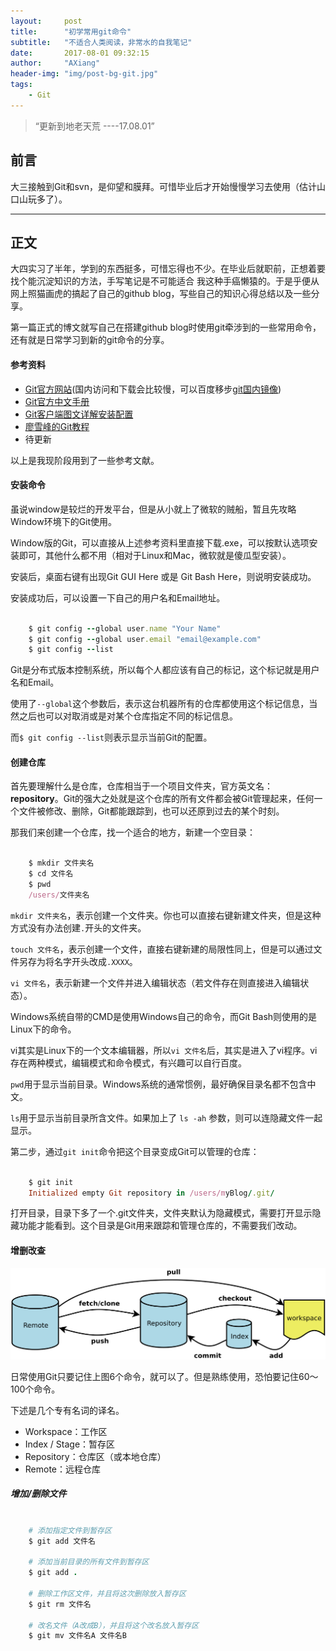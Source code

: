 ```yaml
---
layout:     post
title:      "初学常用git命令"
subtitle:   "不适合人类阅读，非常水的自我笔记"
date:       2017-08-01 09:32:15
author:     "AXiang"
header-img: "img/post-bg-git.jpg"
tags:
    - Git
---
```

> “更新到地老天荒 ----17.08.01”

## 前言

大三接触到Git和svn，是仰望和膜拜。可惜毕业后才开始慢慢学习去使用（估计山口山玩多了）。

---

## 正文

大四实习了半年，学到的东西挺多，可惜忘得也不少。在毕业后就职前，正想着要找个能沉淀知识的方法，手写笔记是不可能适合
我这种手癌懒猿的。于是乎便从网上照猫画虎的搞起了自己的github blog，写些自己的知识心得总结以及一些分享。

第一篇正式的博文就写自己在搭建github blog时使用git牵涉到的一些常用命令，还有就是日常学习到新的git命令的分享。

#### 参考资料

- [Git官方网站](https://git-scm.com/)(国内访问和下载会比较慢，可以百度移步[git国内镜像](https://www.baidu.com/s?ie=utf-8&f=8&rsv_bp=1&srcqid=1179652933219750673&tn=12092018_17_hao_pg&wd=git%20%E9%95%9C%E5%83%8F&oq=git%2520%25E9%2595%259C%25E5%2583%258F&rsv_pq=fb5339a60000cf1e&rsv_t=2450cyhfIWeQRlgpPVt19ZIpKCC9czsYpDRlsiUeEFD43PoUHRL4tH4FwcWYLW1CpE0FSe%2FFUBEq&rqlang=cn&rsv_enter=0&inputT=29537&sug=git%25E4%25B8%258B%25E8%25BD%25BD&rsv_sug3=163&rsv_sug1=88&rsv_sug7=100&rsv_sug2=0&rsv_sug4=35257&rsv_sug=1))
- [Git官方中文手册](https://git-scm.com/book/zh/v2)
- [Git客户端图文详解安装配置](http://www.ihref.com/read-16377.html)
- [廖雪峰的Git教程](https://www.liaoxuefeng.com/wiki/0013739516305929606dd18361248578c67b8067c8c017b000)
- 待更新

以上是我现阶段用到了一些参考文献。

#### 安装命令

虽说window是较烂的开发平台，但是从小就上了微软的贼船，暂且先攻略Window环境下的Git使用。

Window版的Git，可以直接从上述参考资料里直接下载.exe，可以按默认选项安装即可，其他什么都不用（相对于Linux和Mac，微软就是傻瓜型安装）。

安装后，桌面右键有出现Git GUI Here 或是 Git Bash Here，则说明安装成功。

安装成功后，可以设置一下自己的用户名和Email地址。


```ruby    

    $ git config --global user.name "Your Name"  
    $ git config --global user.email "email@example.com"    
    $ git config --list

```

Git是分布式版本控制系统，所以每个人都应该有自己的标记，这个标记就是用户名和Email。  

使用了`--global`这个参数后，表示这台机器所有的仓库都使用这个标记信息，当然之后也可以对取消或是对某个仓库指定不同的标记信息。

而`$ git config --list`则表示显示当前Git的配置。

#### 创建仓库

首先要理解什么是仓库，仓库相当于一个项目文件夹，官方英文名：**repository**。Git的强大之处就是这个仓库的所有文件都会被Git管理起来，任何一个文件被修改、删除，Git都能跟踪到，也可以还原到过去的某个时刻。

那我们来创建一个仓库，找一个适合的地方，新建一个空目录：

```ruby

    $ mkdir 文件夹名
    $ cd 文件名
    $ pwd    
    /users/文件夹名

```  
`mkdir 文件夹名`，表示创建一个文件夹。你也可以直接右键新建文件夹，但是这种方式没有办法创建`.`开头的文件夹。  

`touch 文件名`，表示创建一个文件，直接右键新建的局限性同上，但是可以通过文件另存为将名字开头改成`.XXXX`。

`vi 文件名`，表示新建一个文件并进入编辑状态（若文件存在则直接进入编辑状态）。

Windows系统自带的CMD是使用Windows自己的命令，而Git Bash则使用的是Linux下的命令。

vi其实是Linux下的一个文本编辑器，所以`vi 文件名`后，其实是进入了vi程序。vi存在两种模式，编辑模式和命令模式，有兴趣可以自行百度。

`pwd`用于显示当前目录。Windows系统的通常惯例，最好确保目录名都不包含中文。

`ls`用于显示当前目录所含文件。如果加上了 `ls -ah` 参数，则可以连隐藏文件一起显示。

第二步，通过`git init`命令把这个目录变成Git可以管理的仓库：

```ruby

    $ git init
    Initialized empty Git repository in /users/myBlog/.git/

```

打开目录，目录下多了一个.git文件夹，文件夹默认为隐藏模式，需要打开显示隐藏功能才能看到。这个目录是Git用来跟踪和管理仓库的，不需要我们改动。

#### 增删改查

![日常使用Git流程](/img/in-post/post-git/git-170802.png)

日常使用Git只要记住上图6个命令，就可以了。但是熟练使用，恐怕要记住60～100个命令。

下述是几个专有名词的译名。


- Workspace：工作区
- Index / Stage：暂存区
- Repository：仓库区（或本地仓库）
- Remote：远程仓库 

##### 增加/删除文件

```ruby

    # 添加指定文件到暂存区
    $ git add 文件名 

    # 添加当前目录的所有文件到暂存区
    $ git add .

    # 删除工作区文件，并且将这次删除放入暂存区
    $ git rm 文件名

    # 改名文件（A改成B），并且将这个改名放入暂存区
    $ git mv 文件名A 文件名B

```

    